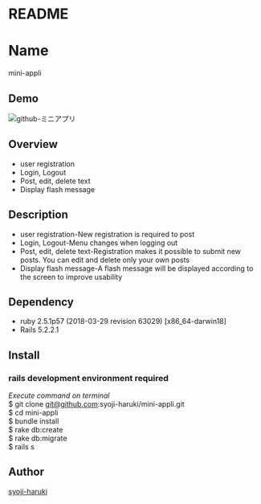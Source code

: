# README
Name
====
mini-appli

## Demo
![github-ミニアプリ](https://user-images.githubusercontent.com/47352093/56849016-0c744480-692a-11e9-9e54-0a549abf21f2.gif)

## Overview
- user registration
- Login, Logout
- Post, edit, delete text
- Display flash message

## Description
- user registration-New registration is required to post
- Login, Logout-Menu changes when logging out
- Post, edit, delete text-Registration makes it possible to submit new posts. You can edit and delete only your own posts
- Display flash message-A flash message will be displayed according to the screen to improve usability

## Dependency
- ruby 2.5.1p57 (2018-03-29 revision 63029) [x86_64-darwin18]
- Rails 5.2.2.1

## Install
### rails development environment required
*Execute command on terminal* <br>
$ git clone git@github.com:syoji-haruki/mini-appli.git <br>
$ cd mini-appli <br>
$ bundle install <br>
$ rake db:create <br>
$ rake db:migrate <br>
$ rails s

## Author

[syoji-haruki](https://github.com/syoji-haruki)
